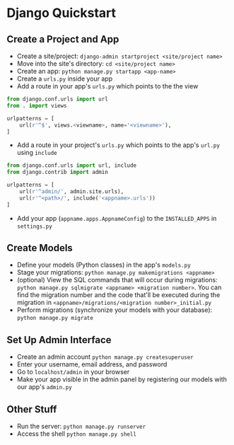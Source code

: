 # Django Quickstart



## Create a Project and App
- Create a site/project: `django-admin startproject <site/project name>`
- Move into the site's directory: `cd <site/project name>`
- Create an app: `python manage.py startapp <app-name>`
- Create a `urls.py` inside your app
- Add a route in your app's `urls.py` which points to the the view

```python
from django.conf.urls import url
from . import views

urlpatterns = [
    url(r'^$', views.<viewname>, name='<viewname>'),
]
```
- Add a route in your project's `urls.py` which points to the app's `url.py` using `include`

```python
from django.conf.urls import url, include
from django.contrib import admin

urlpatterns = [
    url(r'^admin/', admin.site.urls),
    url(r'^<path>/', include('<appname>.urls'))
]
```


- Add your app (`appname.apps.AppnameConfig`) to the `INSTALLED_APPS` in `settings.py`

## Create Models

- Define your models (Python classes) in the app's `models.py`
- Stage your migrations: `python manage.py makemigrations <appname>`
- (optional) View the SQL commands that will occur during migrations: `python manage.py sqlmigrate <appname> <migration number>`. You can find the migration number and the code that'll be executed during the migration in `<appname>/migrations/<migration number>_initial.py`
- Perform migrations (synchronize your models with your database): `python manage.py migrate`

## Set Up Admin Interface

- Create an admin account `python manage.py createsuperuser`
- Enter your username, email address, and password
- Go to `localhost/admin` in your browser
- Make your app visible in the admin panel by registering our models with our app's `admin.py`


## Other Stuff

- Run the server: `python manage.py runserver`
- Access the shell `python manage.py shell`
